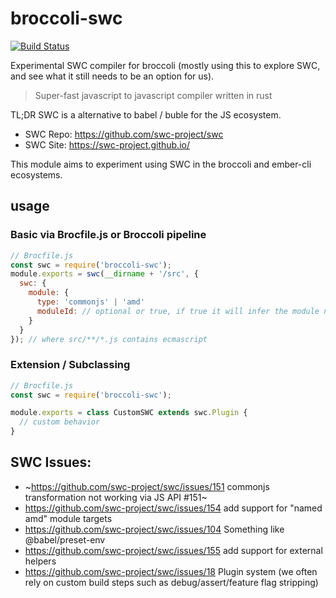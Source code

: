 # broccoli-swc
[![Build Status](https://travis-ci.org/stefanpenner/broccoli-swc.svg?branch=master)](https://travis-ci.org/stefanpenner/broccoli-swc)

Experimental SWC compiler for broccoli (mostly using this to explore SWC, and see what it still needs to be an option for us).

> Super-fast javascript to javascript compiler written in rust

TL;DR SWC is a alternative to babel / buble for the JS ecosystem.

* SWC Repo: https://github.com/swc-project/swc
* SWC Site: https://swc-project.github.io/

This module aims to experiment using SWC in the broccoli and ember-cli ecosystems.


## usage

### Basic via Brocfile.js or Broccoli pipeline

```js
// Brocfile.js
const swc = require('broccoli-swc');
module.exports = swc(__dirname + '/src', {
  swc: {
    module: {
      type: 'commonjs' | 'amd'
      moduleId: // optional or true, if true it will infer the module name from the file path.
    }
  }
}); // where src/**/*.js contains ecmascript
```

### Extension / Subclassing

```js
// Brocfile.js
const swc = require('broccoli-swc');

module.exports = class CustomSWC extends swc.Plugin {
  // custom behavior
}
```

## SWC Issues:

* ~https://github.com/swc-project/swc/issues/151 commonjs transformation not working via JS API #151~
* https://github.com/swc-project/swc/issues/154 add support for "named amd" module targets
* https://github.com/swc-project/swc/issues/104 Something like @babel/preset-env
* https://github.com/swc-project/swc/issues/155 add support for external helpers
* https://github.com/swc-project/swc/issues/18 Plugin system (we often rely on custom build steps such as debug/assert/feature flag stripping)
